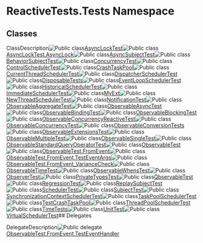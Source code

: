 # ReactiveTests.Tests Namespace

## Classes

ClassDescription![Public class](https://reactiveui.net/assets/img/Hh212009.pubclass(en-us,VS.103).gif "Public class")[AsyncLockTest](AsyncLockTest\AsyncLockTest.md)![Public class](https://reactiveui.net/assets/img/Hh212009.pubclass(en-us,VS.103).gif "Public class")[AsyncLockTest.AsyncLock](AsyncLockTest.AsyncLock\AsyncLockTest.AsyncLock.md)![Public class](https://reactiveui.net/assets/img/Hh212009.pubclass(en-us,VS.103).gif "Public class")[AsyncSubjectTest](AsyncSubjectTest\AsyncSubjectTest.md)![Public class](https://reactiveui.net/assets/img/Hh212009.pubclass(en-us,VS.103).gif "Public class")[BehaviorSubjectTest](BehaviorSubjectTest\BehaviorSubjectTest.md)![Public class](https://reactiveui.net/assets/img/Hh212009.pubclass(en-us,VS.103).gif "Public class")[ConcurrencyTest](ConcurrencyTest\ConcurrencyTest.md)![Public class](https://reactiveui.net/assets/img/Hh212009.pubclass(en-us,VS.103).gif "Public class")[ControlSchedulerTest](ControlSchedulerTest\ControlSchedulerTest.md)![Public class](https://reactiveui.net/assets/img/Hh212009.pubclass(en-us,VS.103).gif "Public class")[CrashTaskPool](CrashTaskPool\CrashTaskPool.md)![Public class](https://reactiveui.net/assets/img/Hh212009.pubclass(en-us,VS.103).gif "Public class")[CurrentThreadSchedulerTest](CurrentThreadSchedulerTest\CurrentThreadSchedulerTest.md)![Public class](https://reactiveui.net/assets/img/Hh212009.pubclass(en-us,VS.103).gif "Public class")[DispatcherSchedulerTest](DispatcherSchedulerTest\DispatcherSchedulerTest.md)![Public class](https://reactiveui.net/assets/img/Hh212009.pubclass(en-us,VS.103).gif "Public class")[DisposableTests](DisposableTests\DisposableTests.md)![Public class](https://reactiveui.net/assets/img/Hh212009.pubclass(en-us,VS.103).gif "Public class")[EventLoopSchedulerTest](EventLoopSchedulerTest\EventLoopSchedulerTest.md)![Public class](https://reactiveui.net/assets/img/Hh212009.pubclass(en-us,VS.103).gif "Public class")[HistoricalSchedulerTest](HistoricalSchedulerTest\HistoricalSchedulerTest.md)![Public class](https://reactiveui.net/assets/img/Hh212009.pubclass(en-us,VS.103).gif "Public class")[ImmediateSchedulerTest](ImmediateSchedulerTest\ImmediateSchedulerTest.md)![Public class](https://reactiveui.net/assets/img/Hh212009.pubclass(en-us,VS.103).gif "Public class")[MyExt](MyExt\MyExt.md)![Public class](https://reactiveui.net/assets/img/Hh212009.pubclass(en-us,VS.103).gif "Public class")[NewThreadSchedulerTest](NewThreadSchedulerTest\NewThreadSchedulerTest.md)![Public class](https://reactiveui.net/assets/img/Hh212009.pubclass(en-us,VS.103).gif "Public class")[NotificationTest](NotificationTest\NotificationTest.md)![Public class](https://reactiveui.net/assets/img/Hh212009.pubclass(en-us,VS.103).gif "Public class")[ObservableAggregateTest](ObservableAggregateTest\ObservableAggregateTest.md)![Public class](https://reactiveui.net/assets/img/Hh212009.pubclass(en-us,VS.103).gif "Public class")[ObservableAsyncTest](ObservableAsyncTest\ObservableAsyncTest.md)![Public class](https://reactiveui.net/assets/img/Hh212009.pubclass(en-us,VS.103).gif "Public class")[ObservableBindingTest](ObservableBindingTest\ObservableBindingTest.md)![Public class](https://reactiveui.net/assets/img/Hh212009.pubclass(en-us,VS.103).gif "Public class")[ObservableBlockingTest](ObservableBlockingTest\ObservableBlockingTest.md)![Public class](https://reactiveui.net/assets/img/Hh212009.pubclass(en-us,VS.103).gif "Public class")[ObservableConcurrencyReactiveTest](ObservableConcurrencyReactiveTest\ObservableConcurrencyReactiveTest.md)![Public class](https://reactiveui.net/assets/img/Hh212009.pubclass(en-us,VS.103).gif "Public class")[ObservableConcurrencyTest](ObservableConcurrencyTest\ObservableConcurrencyTest.md)![Public class](https://reactiveui.net/assets/img/Hh212009.pubclass(en-us,VS.103).gif "Public class")[ObservableConversionTests](ObservableConversionTests\ObservableConversionTests.md)![Public class](https://reactiveui.net/assets/img/Hh212009.pubclass(en-us,VS.103).gif "Public class")[ObservableExtensionsTest](ObservableExtensionsTest\ObservableExtensionsTest.md)![Public class](https://reactiveui.net/assets/img/Hh212009.pubclass(en-us,VS.103).gif "Public class")[ObservableMultipleTest](ObservableMultipleTest\ObservableMultipleTest.md)![Public class](https://reactiveui.net/assets/img/Hh212009.pubclass(en-us,VS.103).gif "Public class")[ObservableSingleTest](ObservableSingleTest\ObservableSingleTest.md)![Public class](https://reactiveui.net/assets/img/Hh212009.pubclass(en-us,VS.103).gif "Public class")[ObservableStandardQueryOperatorTest](ObservableStandardQueryOperatorTest\ObservableStandardQueryOperatorTest.md)![Public class](https://reactiveui.net/assets/img/Hh212009.pubclass(en-us,VS.103).gif "Public class")[ObservableTest](ObservableTest\ObservableTest.md)![Public class](https://reactiveui.net/assets/img/Hh212009.pubclass(en-us,VS.103).gif "Public class")[ObservableTest.FromEvent](ObservableTest.FromEvent\ObservableTest.FromEvent.md)![Public class](https://reactiveui.net/assets/img/Hh212009.pubclass(en-us,VS.103).gif "Public class")[ObservableTest.FromEvent.TestEventArgs](ObservableTest.FromEvent.TestEventArgs\ObservableTest.FromEvent.TestEventArgs.md)![Public class](https://reactiveui.net/assets/img/Hh212009.pubclass(en-us,VS.103).gif "Public class")[ObservableTest.FromEvent\_VarianceCheck](ObservableTest.FromEvent\ObservableTest.FromEvent_VarianceCheck.md)![Public class](https://reactiveui.net/assets/img/Hh212009.pubclass(en-us,VS.103).gif "Public class")[ObservableTimeTest](ObservableTimeTest\ObservableTimeTest.md)![Public class](https://reactiveui.net/assets/img/Hh212009.pubclass(en-us,VS.103).gif "Public class")[ObservableWhensTest](ObservableWhensTest\ObservableWhensTest.md)![Public class](https://reactiveui.net/assets/img/Hh212009.pubclass(en-us,VS.103).gif "Public class")[ObserverTest](ObserverTest\ObserverTest.md)![Public class](https://reactiveui.net/assets/img/Hh212009.pubclass(en-us,VS.103).gif "Public class")[PrivateTypesTest](PrivateTypesTest\PrivateTypesTest.md)![Public class](https://reactiveui.net/assets/img/Hh212009.pubclass(en-us,VS.103).gif "Public class")[QbservableTest](QbservableTest\QbservableTest.md)![Public class](https://reactiveui.net/assets/img/Hh212009.pubclass(en-us,VS.103).gif "Public class")[RegressionTest](RegressionTest\RegressionTest.md)![Public class](https://reactiveui.net/assets/img/Hh212009.pubclass(en-us,VS.103).gif "Public class")[ReplaySubjectTest](ReplaySubjectTest\ReplaySubjectTest.md)![Public class](https://reactiveui.net/assets/img/Hh212009.pubclass(en-us,VS.103).gif "Public class")[SchedulerTest](SchedulerTest\SchedulerTest.md)![Public class](https://reactiveui.net/assets/img/Hh212009.pubclass(en-us,VS.103).gif "Public class")[SubjectTest](SubjectTest\SubjectTest.md)![Public class](https://reactiveui.net/assets/img/Hh212009.pubclass(en-us,VS.103).gif "Public class")[SynchronizationContextSchedulerTest](SynchronizationContextSchedulerTest\SynchronizationContextSchedulerTest.md)![Public class](https://reactiveui.net/assets/img/Hh212009.pubclass(en-us,VS.103).gif "Public class")[TaskPoolSchedulerTest](TaskPoolSchedulerTest\TaskPoolSchedulerTest.md)![Public class](https://reactiveui.net/assets/img/Hh212009.pubclass(en-us,VS.103).gif "Public class")[TestCrashTaskPool](TestCrashTaskPool\TestCrashTaskPool.md)![Public class](https://reactiveui.net/assets/img/Hh212009.pubclass(en-us,VS.103).gif "Public class")[ThreadPoolSchedulerTest](ThreadPoolSchedulerTest\ThreadPoolSchedulerTest.md)![Public class](https://reactiveui.net/assets/img/Hh212009.pubclass(en-us,VS.103).gif "Public class")[TimeTests](TimeTests\TimeTests.md)![Public class](https://reactiveui.net/assets/img/Hh212009.pubclass(en-us,VS.103).gif "Public class")[UnitTest](UnitTest\UnitTest.md)![Public class](https://reactiveui.net/assets/img/Hh212009.pubclass(en-us,VS.103).gif "Public class")[VirtualSchedulerTest](VirtualSchedulerTest\VirtualSchedulerTest.md)## Delegates

DelegateDescription![Public delegate](https://reactiveui.net/assets/img/Hh289046.pubdelegate(en-us,VS.103).gif "Public delegate")[ObservableTest.FromEvent.TestEventHandler](ObservableTest.FromEvent.TestEventHandler\ObservableTest.FromEvent.TestEventHandler.md)
